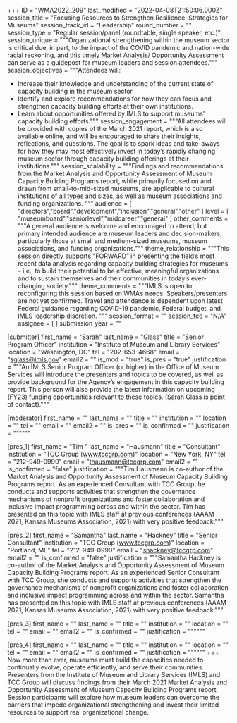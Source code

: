 +++
ID = "WMA2022_209"
last_modified = "2022-04-08T21:50:06.000Z"
session_title = "Focusing Resources to Strengthen Resilience: Strategies for Museums"
session_track_id = "Leadership"
round_number = ""
session_type = "Regular session/panel (roundtable, single speaker, etc.)"
session_unique = """Organizational strengthening within the museum sector is critical due, in part, to the impact of the COVID pandemic and nation-wide racial reckoning, and this timely Market Analysis/ Opportunity Assessment can serve as a guidepost for museum leaders and session attendees."""
session_objectives = """Attendees will:
- Increase their knowledge and understanding of the current state of capacity building in the museum sector. 
- Identify and explore recommendations for how they can focus and strengthen capacity building efforts at their own institutions.
- Learn about opportunities offered by IMLS to support museums’ capacity building efforts."""
session_engagement = """All attendees will be provided with copies of the March 2021 report, which is also available online, and will be encouraged to share their insights, reflections, and questions. The goal is to spark ideas and take-aways for how they may most effectively invest in today’s rapidly changing museum sector through capacity building offerings at their institutions."""
session_scalability = """Findings and recommendations from the Market Analysis and Opportunity Assessment of Museum Capacity Building Programs report, while primarily focused on and drawn from small-to-mid-sized museums, are applicable to cultural institutions of all types and sizes, as well as museum associations and funding organizations.
"""
audience = [ "directors","board","development","inclusion","general","other" ]
level = [ "museumboard","seniorlevel","midcareer","general" ]
other_comments = """A general audience is welcome and encouraged to attend, but primary intended audience are museum leaders and decision-makers, particularly those at small and medium-sized museums, museum associations, and funding organizations."""
theme_relationship = """This session directly supports “FORWARD” in presenting the field’s most recent data analysis regarding capacity building strategies for museums – i.e., to build their potential to be effective, meaningful organizations and to sustain themselves and their communities in today’s ever-changing society."""
theme_comments = """IMLS is open to reconfiguring this session based on WMA’s needs. Speakers/presenters are not yet confirmed. Travel and attendance is dependent upon latest Federal guidance regarding COVID-19 pandemic, Federal budget, and IMLS leadership discretion.
"""
session_format = ""
session_fee = "N/A"
assignee = [  ]
submission_year = ""

[submitter]
first_name = "Sarah"
last_name = "Glass"
title = "Senior Program Officer"
institution = "Institute of Museum and Library Services"
location = "Washington, DC"
tel = "202-653-4668"
email = "sglass@imls.gov"
email2 = ""
is_mod = "true"
is_pres = "true"
justification = """An IMLS Senior Program Officer (or higher) in the Office of Museum Services will introduce the presenters and topics to be covered, as well as provide background for the Agency’s engagement in this capacity building report. This person will also provide the latest information on upcoming (FY23) funding opportunities relevant to these topics. (Sarah Glass is point of contact)."""

[moderator]
first_name = ""
last_name = ""
title = ""
institution = ""
location = ""
tel = ""
email = ""
email2 = ""
is_pres = ""
is_confirmed = ""
justification = """"""

[pres_1]
first_name = "Tim "
last_name = "Hausmann"
title = "Consultant"
institution = "TCC Group (www.tccgrp.com)"
location = "New York, NY"
tel = "212-949-0990"
email = "thausmann@tccgrp.com"
email2 = ""
is_confirmed = "false"
justification = """Tim Hausmann is co-author of the Market Analysis and Opportunity Assessment of Museum Capacity Building Programs report. As an experienced Consultant with TCC Group, he conducts and supports activities that strengthen the governance mechanisms of nonprofit organizations and foster collaboration and inclusive impact programming across and within the sector. Tim has presented on this topic with IMLS staff at previous conferences (AAAM 2021, Kansas Museums Association, 2021) with very positive feedback."""

[pres_2]
first_name = "Samantha"
last_name = "Hackney"
title = "Senior Consultant"
institution = "TCC Group (www.tccgrp.com)"
location = "Portland, ME"
tel = "212-949-0990"
email = "shackney@tccgrp.com"
email2 = ""
is_confirmed = "false"
justification = """Samantha Hackney is co-author of the Market Analysis and Opportunity Assessment of Museum Capacity Building Programs report. As an experienced Senior Consultant with TCC Group, she conducts and supports activities that strengthen the governance mechanisms of nonprofit organizations and foster collaboration and inclusive impact programming across and within the sector. Samantha has presented on this topic with IMLS staff at previous conferences (AAAM 2021, Kansas Museums Association, 2021) with very positive feedback."""

[pres_3]
first_name = ""
last_name = ""
title = ""
institution = ""
location = ""
tel = ""
email = ""
email2 = ""
is_confirmed = ""
justification = """"""

[pres_4]
first_name = ""
last_name = ""
title = ""
institution = ""
location = ""
tel = ""
email = ""
email2 = ""
is_confirmed = ""
justification = """"""
+++
Now more than ever, museums must build the capacities needed to continually evolve, operate efficiently, and serve their communities. Presenters from the Institute of Museum and Library Services (IMLS) and TCC Group will discuss findings from their March 2021 Market Analysis and Opportunity Assessment of Museum Capacity Building Programs report. Session participants will explore how museum leaders can overcome the barriers that impede organizational strengthening and invest their limited resources to support real organizational change.
